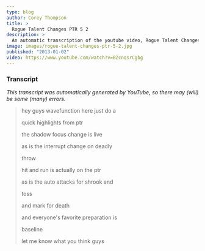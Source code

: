 ```yaml
---
type: blog
author: Corey Thompson
title: >
  Rogue Talent Changes PTR 5 2
description: >
  An automatic transcription of the youtube video, Rogue Talent Changes PTR 5 2, generated from youtube captions.
image: images/rogue-talent-changes-ptr-5-2.jpg
published: "2013-01-02"
video: https://www.youtube.com/watch?v=BZcnqsrCgbg
---
```




### Transcript

*This transcript was automatically generated by YouTube, so there may (will) be some (many) errors.*

>hey guys wavefunction here just do a
>
> quick highlights from ptr
>
> the shadow focus change is live
>
> as is the interrupt change on deadly
>
> throw
>
> hit and run is actually on the ptr
>
> as is the auto attacks for shrook and
>
> toss
>
> and mark for death
>
> and everyone&#39;s favorite preparation is
>
> baseline
>
> let me know what you think guys
